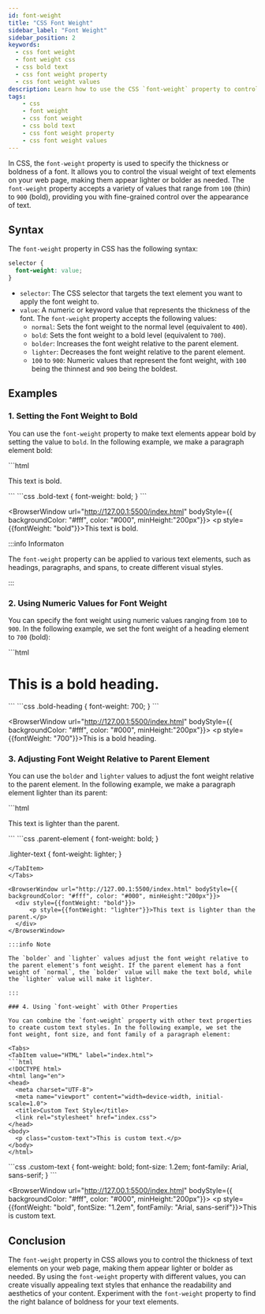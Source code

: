 ```yaml
---
id: font-weight
title: "CSS Font Weight"
sidebar_label: "Font Weight"
sidebar_position: 2
keywords:
  - css font weight
  - font weight css
  - css bold text
  - css font weight property
  - css font weight values
description: Learn how to use the CSS `font-weight` property to control the thickness of text in your web page.
tags: 
    - css
    - font weight
    - css font weight
    - css bold text
    - css font weight property
    - css font weight values
---
```


In CSS, the `font-weight` property is used to specify the thickness or boldness of a font. It allows you to control the visual weight of text elements on your web page, making them appear lighter or bolder as needed. The `font-weight` property accepts a variety of values that range from `100` (thin) to `900` (bold), providing you with fine-grained control over the appearance of text.

<AdsComponent />

## Syntax

The `font-weight` property in CSS has the following syntax:

```css title="index.css"
selector {
  font-weight: value;
}
```

- `selector`: The CSS selector that targets the text element you want to apply the font weight to.
- `value`: A numeric or keyword value that represents the thickness of the font. The `font-weight` property accepts the following values:
  - `normal`: Sets the font weight to the normal level (equivalent to `400`).
  - `bold`: Sets the font weight to a bold level (equivalent to `700`).
  - `bolder`: Increases the font weight relative to the parent element.
  - `lighter`: Decreases the font weight relative to the parent element.
  - `100` to `900`: Numeric values that represent the font weight, with `100` being the thinnest and `900` being the boldest.

## Examples

### 1. Setting the Font Weight to Bold

You can use the `font-weight` property to make text elements appear bold by setting the value to `bold`. In the following example, we make a paragraph element bold:

<Tabs>
  <TabItem value="HTML" label="index.html">
  ```html
  <!DOCTYPE html>
  <html lang="en">
  <head>
    <meta charset="UTF-8">
    <meta name="viewport" content="width=device-width, initial-scale=1.0">
    <title>Bold Text</title>
    <link rel="stylesheet" href="index.css">
  </head>
  <body>
    <p class="bold-text">This text is bold.</p>
  </body>
  </html>
  ```
  </TabItem>
  <TabItem value="CSS" label="index.css">
  ```css
  .bold-text {
    font-weight: bold;
  }
  ```
  </TabItem>
</Tabs>

<BrowserWindow url="http://127.00.1:5500/index.html" bodyStyle={{ backgroundColor: "#fff", color: "#000", minHeight:"200px"}}>
    <p style={{fontWeight: "bold"}}>This text is bold.</p>
</BrowserWindow>

:::info Informaton

The `font-weight` property can be applied to various text elements, such as headings, paragraphs, and spans, to create different visual styles.

:::

<AdsComponent />

### 2. Using Numeric Values for Font Weight

You can specify the font weight using numeric values ranging from `100` to `900`. In the following example, we set the font weight of a heading element to `700` (bold):

<Tabs>
  <TabItem value="HTML" label="index.html">
  ```html
  <!DOCTYPE html>
  <html lang="en">
  <head>
    <meta charset="UTF-8">
    <meta name="viewport" content="width=device-width, initial-scale=1.0">
    <title>Bold Heading</title>
    <link rel="stylesheet" href="index.css">
  </head>
  <body>
    <h1 class="bold-heading">This is a bold heading.</h1>
  </body>
  </html>
  ```
  </TabItem>
  <TabItem value="CSS" label="index.css">
  ```css
  .bold-heading {
    font-weight: 700;
  }
  ```
  </TabItem>
</Tabs>

<BrowserWindow url="http://127.00.1:5500/index.html" bodyStyle={{ backgroundColor: "#fff", color: "#000", minHeight:"200px"}}>
    <p style={{fontWeight: "700"}}>This is a bold heading.</p>
</BrowserWindow>

### 3. Adjusting Font Weight Relative to Parent Element

You can use the `bolder` and `lighter` values to adjust the font weight relative to the parent element. In the following example, we make a paragraph element lighter than its parent:

<Tabs>
  <TabItem value="HTML" label="index.html">
  ```html
  <!DOCTYPE html>
  <html lang="en">
  <head>
    <meta charset="UTF-8">
    <meta name="viewport" content="width=device-width, initial-scale=1.0">
    <title>Lighter Text</title>
    <link rel="stylesheet" href="index.css">
  </head>
  <body>
    <div class="parent-element">
      <p class="lighter-text">This text is lighter than the parent.</p>
    </div>
  </body>
  </html>
  ```
  </TabItem>
  <TabItem value="CSS" label="index.css">
  ```css
  .parent-element {
    font-weight: bold;
  }

  .lighter-text {
    font-weight: lighter;
  }
  ```
  </TabItem>
</Tabs>

<BrowserWindow url="http://127.00.1:5500/index.html" bodyStyle={{ backgroundColor: "#fff", color: "#000", minHeight:"200px"}}>
    <div style={{fontWeight: "bold"}}>
        <p style={{fontWeight: "lighter"}}>This text is lighter than the parent.</p>
    </div>
</BrowserWindow>

:::info Note

The `bolder` and `lighter` values adjust the font weight relative to the parent element's font weight. If the parent element has a font weight of `normal`, the `bolder` value will make the text bold, while the `lighter` value will make it lighter.

:::

### 4. Using `font-weight` with Other Properties

You can combine the `font-weight` property with other text properties to create custom text styles. In the following example, we set the font weight, font size, and font family of a paragraph element:

<Tabs>
  <TabItem value="HTML" label="index.html">
  ```html
  <!DOCTYPE html>
  <html lang="en">
  <head>
    <meta charset="UTF-8">
    <meta name="viewport" content="width=device-width, initial-scale=1.0">
    <title>Custom Text Style</title>
    <link rel="stylesheet" href="index.css">
  </head>
  <body>
    <p class="custom-text">This is custom text.</p>
  </body>
  </html>
  ```
  </TabItem>
  <TabItem value="CSS" label="index.css">
  ```css
  .custom-text {
    font-weight: bold;
    font-size: 1.2em;
    font-family: Arial, sans-serif;
  }
  ```
  </TabItem>
</Tabs>

<BrowserWindow url="http://127.00.1:5500/index.html" bodyStyle={{ backgroundColor: "#fff", color: "#000", minHeight:"200px"}}>
    <p style={{fontWeight: "bold", fontSize: "1.2em", fontFamily: "Arial, sans-serif"}}>This is custom text.</p>
</BrowserWindow>

## Conclusion

The `font-weight` property in CSS allows you to control the thickness of text elements on your web page, making them appear lighter or bolder as needed. By using the `font-weight` property with different values, you can create visually appealing text styles that enhance the readability and aesthetics of your content. Experiment with the `font-weight` property to find the right balance of boldness for your text elements.